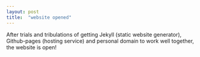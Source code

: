 ```yaml
---
layout: post
title:  "website opened"
---
```


After trials and tribulations of getting Jekyll (static website generator), Github-pages (hosting service) and personal domain to work well together, the website is open! 